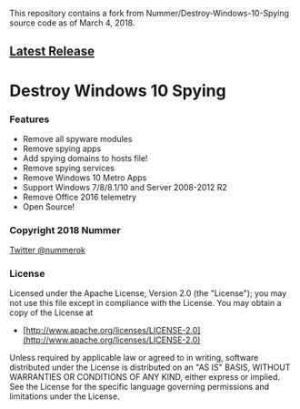 This repository contains a fork from Nummer/Destroy-Windows-10-Spying source code as of March 4, 2018.

## [Latest Release](https://github.com/SalavatD/Destroy-Windows-10-Spying/releases/latest)

# Destroy Windows 10 Spying

### Features
  
- Remove all spyware modules
- Remove spying apps
- Add spying domains to hosts file!
- Remove spying services
- Remove Windows 10 Metro Apps
- Support Windows 7/8/8.1/10 and Server 2008-2012 R2
- Remove Office 2016 telemetry
- Open Source!

### Copyright 2018 Nummer

[Twitter @nummerok](https://twitter.com/nummerok)

### License

Licensed under the Apache License, Version 2.0 (the "License");
you may not use this file except in compliance with the License.
You may obtain a copy of the License at

  * [http://www.apache.org/licenses/LICENSE-2.0](http://www.apache.org/licenses/LICENSE-2.0)

Unless required by applicable law or agreed to in writing, software
distributed under the License is distributed on an "AS IS" BASIS,
WITHOUT WARRANTIES OR CONDITIONS OF ANY KIND, either express or implied.
See the License for the specific language governing permissions and
limitations under the License.
